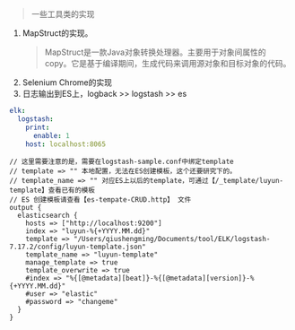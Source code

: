 > 一些工具类的实现

1. MapStruct的实现。
   > MapStruct是一款Java对象转换处理器。主要用于对象间属性的copy。它是基于编译期间，生成代码来调用源对象和目标对象的代码。
2. Selenium Chrome的实现
3. 日志输出到ES上，logback >> logstash >> es

```yml
elk:
  logstash:
    print:
      enable: 1
    host: localhost:8065
```

```
// 这里需要注意的是，需要在logstash-sample.conf中绑定template
// template => "" 本地配置，无法在ES创建模板，这个还要研究下的。
// template_name => "" 对应ES上以后的template，可通过【/_template/luyun-template】查看已有的模板
// ES 创建模板请查看【es-tempate-CRUD.http】 文件
output {
  elasticsearch {
    hosts => ["http://localhost:9200"]
    index => "luyun-%{+YYYY.MM.dd}"
    template => "/Users/qiushengming/Documents/tool/ELK/logstash-7.17.2/config/luyun-template.json"
    template_name => "luyun-template"
    manage_template => true
    template_overwrite => true
    #index => "%{[@metadata][beat]}-%{[@metadata][version]}-%{+YYYY.MM.dd}"
    #user => "elastic"
    #password => "changeme"
  }
}
```
   